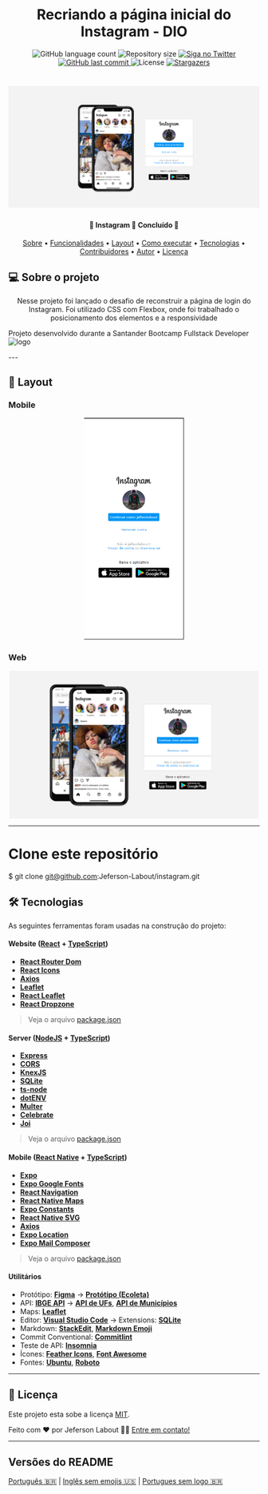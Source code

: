 <h1 align="center">Recriando a página inicial do Instagram - DIO</h1>
<p align="center">
  <img alt="GitHub language count" src="https://img.shields.io/github/languages/count/Jeferson-Labout/instagram?color=%2304D361">

  <img alt="Repository size" src="https://img.shields.io/github/repo-size/Jeferson-Labout/instagram">

  <a href="https://www.twitter.com/JefersonLabout/">
    <img alt="Siga no Twitter" src="https://camo.githubusercontent.com/2048a3b0875df30d126f788429d2c6eaab0049d77683951979aaeb87bb811b70/68747470733a2f2f696d672e736869656c64732e696f2f747769747465722f75726c3f75726c3d68747470732533412532462532466769746875622e636f6d25324674676d6172696e686f253246524541444d452d65636f6c657461">
  </a>
  
  <a href="https://github.com/Jeferson-Labout/instagram/commits/main">
    <img alt="GitHub last commit" src="https://img.shields.io/github/last-commit/Jeferson-Labout/instagram">
  </a>
    
   <img alt="License" src="https://img.shields.io/badge/license-MIT-brightgreen">
   <a href="https://github.com/Jeferson-Labout/instagram/stargazers">
    <img alt="Stargazers" src="https://img.shields.io/github/stars/Jeferson-Labout/instagram?style=social">
  </a>
 
</p>
<h1 align="center">
    <img alt="instagramInicial" title="#SantanderBootcamp2022" src="./assets/img/banner.png" />
</h1>

<h4 align="center"> 
	🚀 Instagram 🚀 Concluído 🚀 
</h4>

<p align="center">
 <a href="#-sobre-o-projeto">Sobre</a> •
 <a href="#-funcionalidades">Funcionalidades</a> •
 <a href="#-layout">Layout</a> • 
 <a href="#-como-executar-o-projeto">Como executar</a> • 
 <a href="#-tecnologias">Tecnologias</a> • 
 <a href="#-contribuidores">Contribuidores</a> • 
 <a href="#-autor">Autor</a> • 
 <a href="#user-content--licença">Licença</a>
</p>


## 💻 Sobre o projeto
<p align="center">
Nesse projeto foi lançado o desafio de reconstruir a página de login do Instagram.
Foi utilizado CSS com Flexbox, onde foi trabalhado o posicionamento dos elementos e a  responsividade


Projeto desenvolvido durante a Santander Bootcamp Fullstack Developer
<img alt = "logo" src="https://hermes.digitalinnovation.one/tracks/800fd098-3eef-45e9-9544-544ae396076c.png" width="200px">
</p>
---


## 🎨 Layout


### Mobile

<p align="center">


  <img alt="mobile" title="#SantanderBootcamp2022" src="./assets/img/mobile.png" width="200px">
</p>

### Web

<p align="center" style="display: flex; align-items: flex-start; justify-content: center;">
   <img alt="desktop" title="#SantanderBootcamp2022" src="./assets/img/Desktop.png" width="500px">
</p>

---


# Clone este repositório
$ git clone git@github.com:Jeferson-Labout/instagram.git


## 🛠 Tecnologias

As seguintes ferramentas foram usadas na construção do projeto:

#### **Website**  ([React](https://reactjs.org/)  +  [TypeScript](https://www.typescriptlang.org/))

-   **[React Router Dom](https://github.com/ReactTraining/react-router/tree/master/packages/react-router-dom)**
-   **[React Icons](https://react-icons.github.io/react-icons/)**
-   **[Axios](https://github.com/axios/axios)**
-   **[Leaflet](https://react-leaflet.js.org/en/)**
-   **[React Leaflet](https://react-leaflet.js.org/)**
-   **[React Dropzone](https://github.com/react-dropzone/react-dropzone)**

> Veja o arquivo  [package.json](https://github.com/Jeferson-Labout/README-ecoleta/blob/master/web/package.json)

#### [](https://github.com/Jeferson-Labout/Ecoleta#server-nodejs--typescript)**Server**  ([NodeJS](https://nodejs.org/en/)  +  [TypeScript](https://www.typescriptlang.org/))

-   **[Express](https://expressjs.com/)**
-   **[CORS](https://expressjs.com/en/resources/middleware/cors.html)**
-   **[KnexJS](http://knexjs.org/)**
-   **[SQLite](https://github.com/mapbox/node-sqlite3)**
-   **[ts-node](https://github.com/TypeStrong/ts-node)**
-   **[dotENV](https://github.com/motdotla/dotenv)**
-   **[Multer](https://github.com/expressjs/multer)**
-   **[Celebrate](https://github.com/arb/celebrate)**
-   **[Joi](https://github.com/hapijs/joi)**

> Veja o arquivo  [package.json](https://github.com/Jeferson-Labout/README-ecoleta/blob/master/server/package.json)

#### [](https://github.com/Jeferson-Labout/Ecoleta#mobile-react-native--typescript)**Mobile**  ([React Native](http://www.reactnative.com/)  +  [TypeScript](https://www.typescriptlang.org/))

-   **[Expo](https://expo.io/)**
-   **[Expo Google Fonts](https://github.com/expo/google-fonts)**
-   **[React Navigation](https://reactnavigation.org/)**
-   **[React Native Maps](https://github.com/react-native-community/react-native-maps)**
-   **[Expo Constants](https://docs.expo.io/versions/latest/sdk/constants/)**
-   **[React Native SVG](https://github.com/react-native-community/react-native-svg)**
-   **[Axios](https://github.com/axios/axios)**
-   **[Expo Location](https://docs.expo.io/versions/latest/sdk/location/)**
-   **[Expo Mail Composer](https://docs.expo.io/versions/latest/sdk/mail-composer/)**

> Veja o arquivo  [package.json](https://github.com/Jeferson-Labout/README-ecoleta/blob/master/mobile/package.json)

#### [](https://github.com/Jeferson-Labout/Ecoleta#utilit%C3%A1rios)**Utilitários**

-   Protótipo:  **[Figma](https://www.figma.com/)**  →  **[Protótipo (Ecoleta)](https://www.figma.com/file/1SxgOMojOB2zYT0Mdk28lB/Ecoleta)**
-   API:  **[IBGE API](https://servicodados.ibge.gov.br/api/docs/localidades?versao=1)**  →  **[API de UFs](https://servicodados.ibge.gov.br/api/docs/localidades?versao=1#api-UFs-estadosGet)**,  **[API de Municípios](https://servicodados.ibge.gov.br/api/docs/localidades?versao=1#api-Municipios-estadosUFMunicipiosGet)**
-   Maps:  **[Leaflet](https://react-leaflet.js.org/en/)**
-   Editor:  **[Visual Studio Code](https://code.visualstudio.com/)**  → Extensions:  **[SQLite](https://marketplace.visualstudio.com/items?itemName=alexcvzz.vscode-sqlite)**
-   Markdown:  **[StackEdit](https://stackedit.io/)**,  **[Markdown Emoji](https://gist.github.com/rxaviers/7360908)**
-   Commit Conventional:  **[Commitlint](https://github.com/conventional-changelog/commitlint)**
-   Teste de API:  **[Insomnia](https://insomnia.rest/)**
-   Ícones:  **[Feather Icons](https://feathericons.com/)**,  **[Font Awesome](https://fontawesome.com/)**
-   Fontes:  **[Ubuntu](https://fonts.google.com/specimen/Ubuntu)**,  **[Roboto](https://fonts.google.com/specimen/Roboto)**


---



## 📝 Licença

Este projeto esta sobe a licença [MIT](./LICENSE).

Feito com ❤️ por Jeferson Labout 👋🏽 [Entre em contato!](https://www.linkedin.com/in/jeferson-labout/)

---

##  Versões do README

[Português 🇧🇷](./README.md)  |  [Inglês sem emojis 🇺🇸](./README-en.md) | [Portugues sem logo  🇧🇷](./README-sem-logo.md) 

